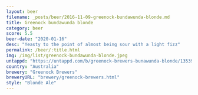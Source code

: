 ```yaml
---
layout: beer
filename: _posts/beer/2016-11-09-greenock-bundawunda-blonde.md
title: Greenock bundawunda blonde
category: beer
score: 5.5
beer-date: "2020-01-16"
desc: "Yeasty to the point of almost being sour with a light fizz"
permalink: /beer/:title.html
img: /img/list/greenock-bundawunda-blonde.jpeg
untappd: "https://untappd.com/b/greenock-brewers-bunawunda-blonde/1353985"
country: "Australia"
brewery: "Greenock Brewers"
breweryURL: "brewery/greenock-brewers.html"
style: "Blonde Ale"
---
```

